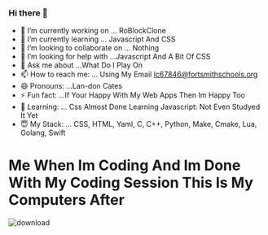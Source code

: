 ### Hi there 👋
- 🔭 I’m currently working on ... RoBlockClone
- 🌱 I’m currently learning ... Javascript And CSS
- 👯 I’m looking to collaborate on ... Nothing
- 🤔 I’m looking for help with ...Javascript And A Bit Of CSS
- 💬 Ask me about ...What Do I Play On
- 📫 How to reach me: ... Using My Email lc67846@fortsmithschools.org
- 😄 Pronouns: ...Lan-don Cates
- ⚡ Fun fact: ...If Your Happy With My Web Apps Then Im Happy Too
- 🥰 Learning: ... Css Almost Done Learning Javascript: Not Even Studyed It Yet
- 😇 My Stack: ... CSS, HTML, Yaml, C, C++, Python, Make, Cmake, Lua, Golang, Swift

# Me When Im Coding And Im Done With My Coding Session This Is My Computers After
![download](https://user-images.githubusercontent.com/64691261/153074153-dc5ea173-f3a4-48ac-a088-e201d865dde2.jpeg)
